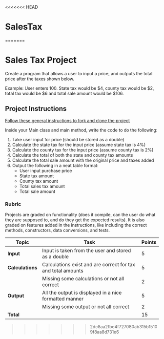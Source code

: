 <<<<<<< HEAD
# SalesTax
=======
# Sales Tax Project
Create a program that allows a user to input a price, and outputs the total price after the taxes shown
below.

Example: User enters 100. State tax would be $4, county tax would be $2, total tax would be $6 and
total sale amount would be $106.

## Project Instructions

[Follow these general instructions to fork and clone the project](https://ihccjava.github.io/docs/general-project-instructions/)

Inside your Main class and main method, write the code to do the following:
1. Take user input for price (should be stored as a double)
2. Calculate the state tax for the input price (assume state tax is 4%)
3. Calculate the county tax for the input price (assume county tax is 2%)
4. Calculate the total of both the state and county tax amounts
5. Calculate the total sale amount with the original price and taxes added
6. Output the following in a neat table format:
   - User input purchase price
   - State tax amount
   - County tax amount
   - Total sales tax amount
   - Total sale amount

### Rubric

Projects are graded on functionality (does it compile, can the user do what they are supposed to, and do they get the expected results). It is also graded on features added in the instructions, like including the correct methods, constructors, data conversions, and tests.

| Topic                                 | Task                                                                | Points |
|---------------------------------------|---------------------------------------------------------------------|--------|
| **Input**                             | Input is taken from the user and stored as a double                 | 5     |
| **Calculations**                      | Calculations exist and are correct for tax and total amounts        | 5     |
|                                       | Missing some calculations or not all correct                        | 2     |
| **Output**                            | All the output is displayed in a nice formatted manner              | 5     |
|                                       | Missing some output or not all correct                              | 2     |
| **Total**                             |                                                                     | 15     |
>>>>>>> 2dc8aa2fbe4f727080ab315b15109f8aa8d731e6
